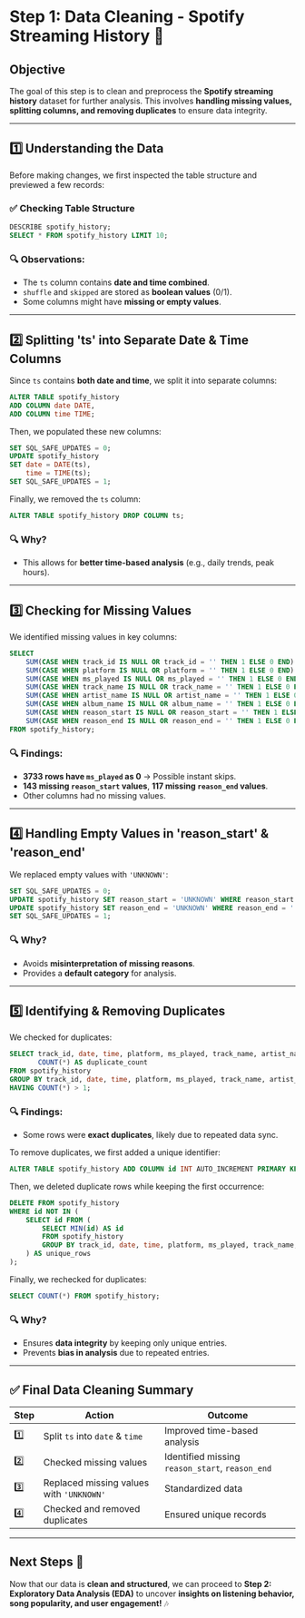 # Step 1: Data Cleaning - Spotify Streaming History 🎵

## **Objective**
The goal of this step is to clean and preprocess the **Spotify streaming history** dataset for further analysis. This involves **handling missing values, splitting columns, and removing duplicates** to ensure data integrity.

---
## **1️⃣ Understanding the Data**
Before making changes, we first inspected the table structure and previewed a few records:

### ✅ Checking Table Structure
```sql
DESCRIBE spotify_history;
SELECT * FROM spotify_history LIMIT 10;
```

### 🔍 Observations:
- The `ts` column contains **date and time combined**.
- `shuffle` and `skipped` are stored as **boolean values** (0/1).
- Some columns might have **missing or empty values**.

---
## **2️⃣ Splitting 'ts' into Separate Date & Time Columns**
Since `ts` contains **both date and time**, we split it into separate columns:

```sql
ALTER TABLE spotify_history
ADD COLUMN date DATE,
ADD COLUMN time TIME;
```

Then, we populated these new columns:
```sql
SET SQL_SAFE_UPDATES = 0;
UPDATE spotify_history
SET date = DATE(ts),
    time = TIME(ts);
SET SQL_SAFE_UPDATES = 1;
```
Finally, we removed the `ts` column:
```sql
ALTER TABLE spotify_history DROP COLUMN ts;
```

### 🔍 Why?
- This allows for **better time-based analysis** (e.g., daily trends, peak hours).

---
## **3️⃣ Checking for Missing Values**
We identified missing values in key columns:

```sql
SELECT
    SUM(CASE WHEN track_id IS NULL OR track_id = '' THEN 1 ELSE 0 END) AS missing_track_id,
    SUM(CASE WHEN platform IS NULL OR platform = '' THEN 1 ELSE 0 END) AS missing_platform,
    SUM(CASE WHEN ms_played IS NULL OR ms_played = '' THEN 1 ELSE 0 END) AS missing_ms_played,
    SUM(CASE WHEN track_name IS NULL OR track_name = '' THEN 1 ELSE 0 END) AS missing_track_name,
    SUM(CASE WHEN artist_name IS NULL OR artist_name = '' THEN 1 ELSE 0 END) AS missing_artist_name,
    SUM(CASE WHEN album_name IS NULL OR album_name = '' THEN 1 ELSE 0 END) AS missing_album_name,
    SUM(CASE WHEN reason_start IS NULL OR reason_start = '' THEN 1 ELSE 0 END) AS missing_reason_start,
    SUM(CASE WHEN reason_end IS NULL OR reason_end = '' THEN 1 ELSE 0 END) AS missing_reason_end
FROM spotify_history;
```
### 🔍 Findings:
- **3733 rows have `ms_played` as 0** → Possible instant skips.
- **143 missing `reason_start` values**, **117 missing `reason_end` values**.
- Other columns had no missing values.

---
## **4️⃣ Handling Empty Values in 'reason_start' & 'reason_end'**
We replaced empty values with `'UNKNOWN'`:
```sql
SET SQL_SAFE_UPDATES = 0;
UPDATE spotify_history SET reason_start = 'UNKNOWN' WHERE reason_start = '';
UPDATE spotify_history SET reason_end = 'UNKNOWN' WHERE reason_end = '';
SET SQL_SAFE_UPDATES = 1;
```
### 🔍 Why?
- Avoids **misinterpretation of missing reasons**.
- Provides a **default category** for analysis.

---
## **5️⃣ Identifying & Removing Duplicates**
We checked for duplicates:
```sql
SELECT track_id, date, time, platform, ms_played, track_name, artist_name, album_name, reason_start, reason_end, shuffle, skipped,
       COUNT(*) AS duplicate_count
FROM spotify_history
GROUP BY track_id, date, time, platform, ms_played, track_name, artist_name, album_name, reason_start, reason_end, shuffle, skipped
HAVING COUNT(*) > 1;
```
### 🔍 Findings:
- Some rows were **exact duplicates**, likely due to repeated data sync.

To remove duplicates, we first added a unique identifier:
```sql
ALTER TABLE spotify_history ADD COLUMN id INT AUTO_INCREMENT PRIMARY KEY;
```
Then, we deleted duplicate rows while keeping the first occurrence:
```sql
DELETE FROM spotify_history
WHERE id NOT IN (
    SELECT id FROM (
        SELECT MIN(id) AS id
        FROM spotify_history
        GROUP BY track_id, date, time, platform, ms_played, track_name, artist_name, album_name, reason_start, reason_end, shuffle, skipped
    ) AS unique_rows
);
```
Finally, we rechecked for duplicates:
```sql
SELECT COUNT(*) FROM spotify_history;
```

### 🔍 Why?
- Ensures **data integrity** by keeping only unique entries.
- Prevents **bias in analysis** due to repeated entries.

---
## **✅ Final Data Cleaning Summary**

| Step | Action | Outcome |
|------|--------|---------|
| 1️⃣ | Split `ts` into `date` & `time` | Improved time-based analysis |
| 2️⃣ | Checked missing values | Identified missing `reason_start`, `reason_end` |
| 3️⃣ | Replaced missing values with `'UNKNOWN'` | Standardized data |
| 4️⃣ | Checked and removed duplicates | Ensured unique records |

---
## **Next Steps** 🚀
Now that our data is **clean and structured**, we can proceed to **Step 2: Exploratory Data Analysis (EDA)** to uncover **insights on listening behavior, song popularity, and user engagement!** 🎶

